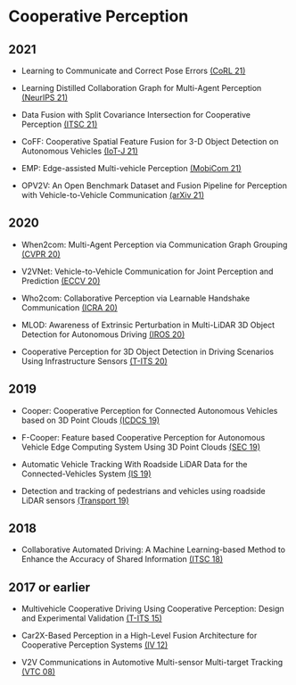 # Cooperative Perception

## 2021

- Learning to Communicate and Correct Pose Errors [(CoRL 21)](https://arxiv.org/pdf/2011.05289.pdf)

- Learning Distilled Collaboration Graph for Multi-Agent Perception [(NeurIPS 21)](https://openreview.net/pdf?id=ZRcjSOmYraB)

- Data Fusion with Split Covariance Intersection for Cooperative Perception [(ITSC 21)](https://ieeexplore.ieee.org/stamp/stamp.jsp?tp=&arnumber=9564963)

- CoFF: Cooperative Spatial Feature Fusion for 3-D Object Detection on Autonomous Vehicles [(IoT-J 21)](https://ieeexplore.ieee.org/stamp/stamp.jsp?arnumber=9330564)

- EMP: Edge-assisted Multi-vehicle Perception [(MobiCom 21)](https://dl.acm.org/doi/pdf/10.1145/3447993.3483242)

- OPV2V: An Open Benchmark Dataset and Fusion Pipeline for Perception with Vehicle-to-Vehicle Communication [(arXiv 21)](https://arxiv.org/pdf/2109.07644.pdf)

## 2020

- When2com: Multi-Agent Perception via Communication Graph Grouping [(CVPR 20)](https://openaccess.thecvf.com/content_CVPR_2020/papers/Liu_When2com_Multi-Agent_Perception_via_Communication_Graph_Grouping_CVPR_2020_paper.pdf)

- V2VNet: Vehicle-to-Vehicle Communication for Joint Perception and Prediction [(ECCV 20)](https://www.ecva.net/papers/eccv_2020/papers_ECCV/papers/123470596.pdf)

- Who2com: Collaborative Perception via Learnable Handshake Communication [(ICRA 20)](https://arxiv.org/pdf/2003.09575.pdf)

- MLOD: Awareness of Extrinsic Perturbation in Multi-LiDAR 3D Object Detection for Autonomous Driving [(IROS 20)](https://ieeexplore.ieee.org/stamp/stamp.jsp?arnumber=9341254)

- Cooperative Perception for 3D Object Detection in Driving Scenarios Using Infrastructure Sensors [(T-ITS 20)](https://ieeexplore.ieee.org/stamp/stamp.jsp?arnumber=9228884)

## 2019

- Cooper: Cooperative Perception for Connected Autonomous Vehicles based on 3D Point Clouds [(ICDCS 19)](https://ieeexplore.ieee.org/stamp/stamp.jsp?arnumber=8885377)

- F-Cooper: Feature based Cooperative Perception for Autonomous Vehicle Edge Computing System Using 3D Point Clouds [(SEC 19)](https://dl.acm.org/doi/pdf/10.1145/3318216.3363300)

- Automatic Vehicle Tracking With Roadside LiDAR Data for the Connected-Vehicles System [(IS 19)](https://ieeexplore.ieee.org/stamp/stamp.jsp?tp=&arnumber=8721124)

- Detection and tracking of pedestrians and vehicles using roadside LiDAR sensors [(Transport 19)](https://www.sciencedirect.com/science/article/pii/S0968090X19300282)

## 2018

- Collaborative Automated Driving: A Machine Learning-based Method to Enhance the Accuracy of Shared Information [(ITSC 18)](https://ieeexplore.ieee.org/stamp/stamp.jsp?arnumber=8569832)

## 2017 or earlier

- Multivehicle Cooperative Driving Using Cooperative Perception: Design and Experimental Validation [(T-ITS 15)](https://ieeexplore.ieee.org/stamp/stamp.jsp?arnumber=6866903)

- Car2X-Based Perception in a High-Level Fusion Architecture for Cooperative Perception Systems [(IV 12)](https://ieeexplore.ieee.org/stamp/stamp.jsp?arnumber=6232130)

- V2V Communications in Automotive Multi-sensor Multi-target Tracking [(VTC 08)](https://ieeexplore.ieee.org/stamp/stamp.jsp?tp=&arnumber=4657272)